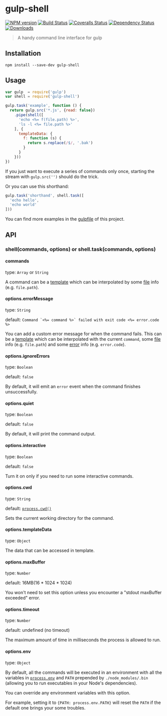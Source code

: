 # gulp-shell

[![NPM version][npm-image]][npm-url]
[![Build Status][travis-image]][travis-url]
[![Coveralls Status][coveralls-image]][coveralls-url]
[![Dependency Status][david-dm-image]][david-dm-url]
[![Downloads][downloads-image]][npm-url]

[npm-url]:         https://npmjs.org/package/gulp-shell
[npm-image]:       https://img.shields.io/npm/v/gulp-shell.svg
[travis-url]:      https://travis-ci.org/sun-zheng-an/gulp-shell
[travis-image]:    https://img.shields.io/travis/sun-zheng-an/gulp-shell/master.svg
[coveralls-url]:   https://coveralls.io/r/sun-zheng-an/gulp-shell
[coveralls-image]: https://img.shields.io/coveralls/sun-zheng-an/gulp-shell/master.svg
[david-dm-url]:    https://david-dm.org/sun-zheng-an/gulp-shell
[david-dm-image]:  https://img.shields.io/david/sun-zheng-an/gulp-shell.svg
[downloads-image]: https://img.shields.io/npm/dm/gulp-shell.svg

> A handy command line interface for gulp

## Installation

```shell
npm install --save-dev gulp-shell
```

## Usage

```js
var gulp  = require('gulp')
var shell = require('gulp-shell')

gulp.task('example', function () {
  return gulp.src('*.js', {read: false})
    .pipe(shell([
      'echo <%= f(file.path) %>',
      'ls -l <%= file.path %>'
    ], {
      templateData: {
        f: function (s) {
          return s.replace(/$/, '.bak')
        }
      }
    }))
})
```

If you just want to execute a series of commands only once, starting the stream with `gulp.src('')` should do the trick.

Or you can use this shorthand:

```js
gulp.task('shorthand', shell.task([
  'echo hello',
  'echo world'
]))
```

You can find more examples in the [gulpfile][] of this project.

[gulpfile]: https://github.com/sun-zheng-an/gulp-shell/blob/master/gulpfile.js

## API

### shell(commands, options) or shell.task(commands, options)

#### commands

type: `Array` or `String`

A command can be a [template][] which can be interpolated by some [file][] info (e.g. `file.path`).

[template]: http://lodash.com/docs#template
[file]:     https://github.com/wearefractal/vinyl

#### options.errorMessage

type: `String`

default: ``Command `<%= command %>` failed with exit code <%= error.code %>``

You can add a custom error message for when the command fails.
This can be a [template][] which can be interpolated with the current `command`, some [file][] info (e.g. `file.path`) and some [error][] info (e.g. `error.code`).

[error]: http://nodejs.org/api/child_process.html#child_process_child_process_exec_command_options_callback

#### options.ignoreErrors

type: `Boolean`

default: `false`

By default, it will emit an `error` event when the command finishes unsuccessfully.

#### options.quiet

type: `Boolean`

default: `false`

By default, it will print the command output.

#### options.interactive

type: `Boolean`

default: `false`

Turn it on only if you need to run some interactive commands.

#### options.cwd

type: `String`

default: [`process.cwd()`](http://nodejs.org/api/process.html#process_process_cwd)

Sets the current working directory for the command.

#### options.templateData

type: `Object`

The data that can be accessed in template.

#### options.maxBuffer

type: `Number`

default: 16MB(16 * 1024 * 1024)

You won't need to set this option unless you encounter a "stdout maxBuffer exceeded" error.

#### options.timeout

type: `Number`

default: undefined (no timeout)

The maximum amount of time in milliseconds the process is allowed to run.

#### options.env

type: `Object`

By default, all the commands will be executed in an environment with all the variables in [`process.env`](http://nodejs.org/api/process.html#process_process_env) and `PATH` prepended by `./node_modules/.bin` (allowing you to run executables in your Node's dependencies).

You can override any environment variables with this option.

For example, setting it to `{PATH: process.env.PATH}` will reset the `PATH` if the default one brings your some troubles.
